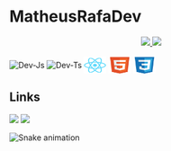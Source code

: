 # MatheusRafaDev 

<div align="center"> 
  <a href="https://github.com/MatheusRafaDev"> 
    <img height="180em" src="https://github-readme-stats.vercel.app/api?username=MatheusRafaDev&show_icons=true&theme=dracula&include_all_commits=true" />
    <img height="180em" src="https://github-readme-stats.vercel.app/api/top-langs/?username=MatheusRafaDev&layout=compact&langs_count=7&theme=dracula" />
  </a>
</div>

<div style="display: inline_block"><br> 
  <img align="center" alt="Dev-Js" height="30" width="40" src="https://raw.githubusercontent.com/devicons/devicon/master/icons/javascript/javascript.svg">
  <img align="center" alt="Dev-Ts" height="30" width="40" src="https://raw.githubusercontent.com/devicons/devicon/master/icons/typescript/typescript.svg">
  <img align="center" alt="Dev-React" height="30" width="40" src="https://raw.githubusercontent.com/devicons/devicon/master/icons/react/react-original.svg">
  <img align="center" alt="Dev-HTML" height="30" width="40" src="https://raw.githubusercontent.com/devicons/devicon/master/icons/html5/html5-original.svg">
  <img align="center" alt="Dev-CSS" height="30" width="40" src="https://raw.githubusercontent.com/devicons/devicon/master/icons/css3/css3-original.svg">
</div>

## Links

<div> 
  <a href="rafaelmatheus061@gmail.com"><img src="https://img.shields.io/badge/-Gmail-%23333?style=for-the-badge&logo=gmail&logoColor=white" /></a>
  <a href="https://www.linkedin.com/in/matheus-rafael-50a676219/" target="_blank"><img src="https://img.shields.io/badge/-LinkedIn-%230077B5?style=for-the-badge&logo=linkedin&logoColor=white" /></a>
</div>

![Snake animation](https://github.com/MatheusRafaDev/MatheusRafaDev/blob/output/github-contribution-grid-snake.svg)
